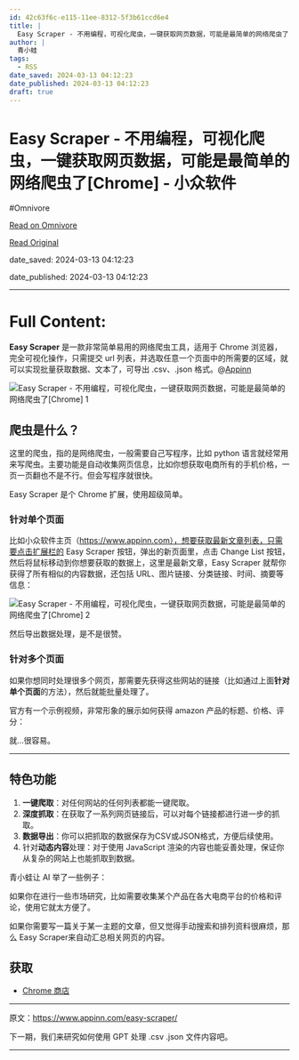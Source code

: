 ```yaml
---
id: 42c63f6c-e115-11ee-8312-5f3b61ccd6e4
title: |
  Easy Scraper - 不用编程，可视化爬虫，一键获取网页数据，可能是最简单的网络爬虫了[Chrome] - 小众软件
author: |
  青小蛙
tags:
  - RSS
date_saved: 2024-03-13 04:12:23
date_published: 2024-03-13 04:12:23
draft: true
---
```


# Easy Scraper - 不用编程，可视化爬虫，一键获取网页数据，可能是最简单的网络爬虫了[Chrome] - 小众软件
#Omnivore

[Read on Omnivore](https://omnivore.app/me/easy-scraper-chrome-18e36f7c9b0)

[Read Original](https://www.appinn.com/easy-scraper/)

date_saved: 2024-03-13 04:12:23

date_published: 2024-03-13 04:12:23

--- 

# Full Content: 

**Easy Scraper** 是一款非常简单易用的网络爬虫工具，适用于 Chrome 浏览器，完全可视化操作，只需提交 url 列表，并选取任意一个页面中的所需要的区域，就可以实现批量获取数据、文本了，可导出 .csv、.json 格式。@[Appinn](https://www.appinn.com/easy-scraper/)

![Easy Scraper - 不用编程，可视化爬虫，一键获取网页数据，可能是最简单的网络爬虫了[Chrome] 1](https://proxy-prod.omnivore-image-cache.app/1608x700,s8RyD1cMvOaUdinMWIuNWV6VVYZFm9pMtqupCp5K7lwM/https://www.appinn.com/wp-content/uploads/2024/03/Appinn-feature-images-2024-03-13T153146.213.jpg "Easy Scraper - 不用编程，可视化爬虫，一键获取网页数据，可能是最简单的网络爬虫了[Chrome] 1")

## 爬虫是什么？

这里的爬虫，指的是网络爬虫，一般需要自己写程序，比如 python 语言就经常用来写爬虫。主要功能是自动收集网页信息，比如你想获取电商所有的手机价格，一页一页翻也不是不行。但会写程序就很快。

Easy Scraper 是个 Chrome 扩展，使用超级简单。

### 针对单个页面

比如小众软件主页（https://www.appinn.com），想要获取最新文章列表，只需要点击扩展栏的 Easy Scraper 按钮，弹出的新页面里，点击 Change List 按钮，然后将鼠标移动到你想要获取的数据上，这里是最新文章，Easy Scraper 就帮你获得了所有相似的内容数据，还包括 URL、图片链接、分类链接、时间、摘要等信息：

![Easy Scraper - 不用编程，可视化爬虫，一键获取网页数据，可能是最简单的网络爬虫了[Chrome] 2](https://proxy-prod.omnivore-image-cache.app/800x488,s5qTOXdU6KgsGSVLHowVbYgVl3p5qqnAQYYv-9s78mvA/https://www.appinn.com/wp-content/uploads/2024/03/Appinn-2024-03-13-16.02.45@2x.jpg "Easy Scraper - 不用编程，可视化爬虫，一键获取网页数据，可能是最简单的网络爬虫了[Chrome] 2")

然后导出数据处理，是不是很赞。

### 针对多个页面

如果你想同时处理很多个网页，那需要先获得这些网站的链接（比如通过上面**针对单个页面**的方法），然后就能批量处理了。

官方有一个示例视频，非常形象的展示如何获得 amazon 产品的标题、价格、评分：

就…很容易。

---

## 特色功能

1. **一键爬取**：对任何网站的任何列表都能一键爬取。
2. **深度抓取**：在获取了一系列网页链接后，可以对每个链接都进行进一步的抓取。
3. **数据导出**：你可以把抓取的数据保存为CSV或JSON格式，方便后续使用。
4. 针对**动态内容**处理：对于使用 JavaScript 渲染的内容也能妥善处理，保证你从复杂的网站上也能抓取到数据。

青小蛙让 AI 举了一些例子：

如果你在进行一些市场研究，比如需要收集某个产品在各大电商平台的价格和评论，使用它就太方便了。

如果你需要写一篇关于某一主题的文章，但又觉得手动搜索和排列资料很麻烦，那么 Easy Scraper来自动汇总相关网页的内容。

## 获取

* [Chrome 商店](https://chromewebstore.google.com/detail/easy-scraper-free-web-scr/ibdncfidcgeammedkdhoopophkkhcbme)

---

原文：https://www.appinn.com/easy-scraper/

下一期，我们来研究如何使用 GPT 处理 .csv .json 文件内容吧。

---

